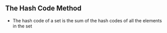 ## The Hash Code Method
-  The hash code of a set is the sum of the hash codes of all the elements in the set
